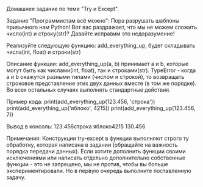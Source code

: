 Домашнее задание по теме "Try и Except".

Задание "Программистам всё можно":
Пора разрушать шаблоны привычного нам Python! Вот вас раздражает, что мы не можем сложить число(int) и строку(str)? Давайте исправим это недоразумение!

Реализуйте следующую функцию:
add_everything_up, будет складывать числа(int, float) и строки(str)

Описание функции:
add_everything_up(a, b) принимает a и b, которые могут быть как числами(int, float), так и строками(str).
TypeError - когда a и b окажутся разными типами (числом и строкой), то возвращать строковое представление этих двух данных вместе (в том же порядке). Во всех остальных случаях выполнять стандартные действия.

Пример кода:
print(add_everything_up(123.456, 'строка'))
print(add_everything_up('яблоко', 4215))
print(add_everything_up(123.456, 7))

Вывод в консоль:
123.456строка
яблоко4215
130.456

Примечания:
Конструкции try-except в функции выполняют строго ту обработку, которая написана в задании (обращайте на важность порядка передачи данных).
Если хотите дополнить функции своими исключениями или написать отдельно дополнительно собственные функции - это не запрещено, мы не против, чтобы вы больше экспериментировали. Но в первую очередь выполните поставленную задачу.
